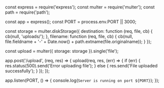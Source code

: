 const express = require('express');
const multer = require('multer');
const path = require('path');

const app = express();
const PORT = process.env.PORT || 3000;

const storage = multer.diskStorage({
    destination: function (req, file, cb) {
        cb(null, 'uploads/');
    },
    filename: function (req, file, cb) {
        cb(null, file.fieldname + '-' + Date.now() + path.extname(file.originalname));
    }
});

const upload = multer({ storage: storage }).single('file');

app.post('/upload', (req, res) => {
    upload(req, res, (err) => {
        if (err) {
            res.status(500).send('Error uploading file');
        } else {
            res.send('File uploaded successfully');
        }
    });
});

app.listen(PORT, () => {
    console.log(`Server is running on port ${PORT}`);
});
